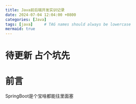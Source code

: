 ```yaml
---
title: Java前后端开发实训记录
date: 2024-07-04 12:04:00 +0800
categories: [Java]
tags: [java]     # TAG names should always be lowercase
mermaid: true
---
```


# 待更新 占个坑先

# 前言

SpringBoot是个宝啥都能往里面塞

